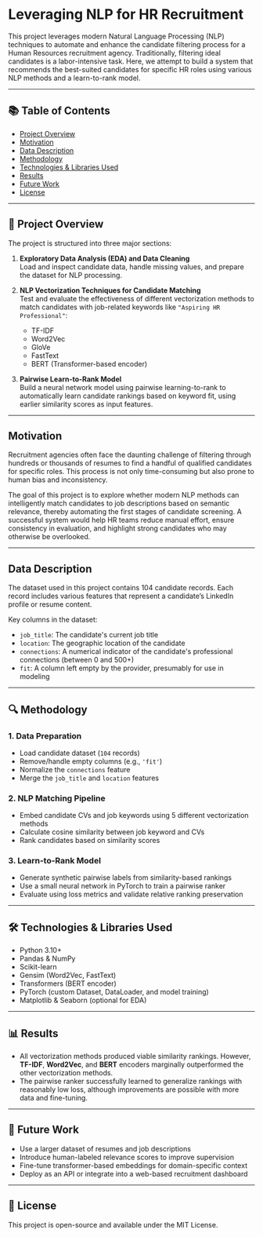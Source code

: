 # Leveraging NLP for HR Recruitment

This project leverages modern Natural Language Processing (NLP) techniques to automate and enhance the candidate filtering process for a Human Resources recruitment agency. Traditionally, filtering ideal candidates is a labor-intensive task. Here, we attempt to build a system that recommends the best-suited candidates for specific HR roles using various NLP methods and a learn-to-rank model.

---

## 📚 Table of Contents

- [Project Overview](#-project-overview)
- [Motivation](#motivation)
- [Data Description](#data-description)
- [Methodology](#-methodology)
- [Technologies & Libraries Used](#-technologies--libraries-used)
- [Results](#-results)
- [Future Work](#-future-work)
- [License](#-license)

---

## 📘 Project Overview

The project is structured into three major sections:

1. **Exploratory Data Analysis (EDA) and Data Cleaning**  
   Load and inspect candidate data, handle missing values, and prepare the dataset for NLP processing.

2. **NLP Vectorization Techniques for Candidate Matching**  
   Test and evaluate the effectiveness of different vectorization methods to match candidates with job-related keywords like `"Aspiring HR Professional"`:
   - TF-IDF
   - Word2Vec
   - GloVe
   - FastText
   - BERT (Transformer-based encoder)

3. **Pairwise Learn-to-Rank Model**  
   Build a neural network model using pairwise learning-to-rank to automatically learn candidate rankings based on keyword fit, using earlier similarity scores as input features.

---

## Motivation

Recruitment agencies often face the daunting challenge of filtering through hundreds or thousands of resumes to find a handful of qualified candidates for specific roles. This process is not only time-consuming but also prone to human bias and inconsistency.

The goal of this project is to explore whether modern NLP methods can intelligently match candidates to job descriptions based on semantic relevance, thereby automating the first stages of candidate screening. A successful system would help HR teams reduce manual effort, ensure consistency in evaluation, and highlight strong candidates who may otherwise be overlooked.

---

## Data Description

The dataset used in this project contains 104 candidate records. Each record includes various features that represent a candidate’s LinkedIn profile or resume content.

Key columns in the dataset:

- `job_title`: The candidate's current job title
- `location`: The geographic location of the candidate
- `connections`: A numerical indicator of the candidate's professional connections (between 0 and 500+)
- `fit`: A column left empty by the provider, presumably for use in modeling
---

## 🔍 Methodology

### 1. Data Preparation
- Load candidate dataset (`104` records)
- Remove/handle empty columns (e.g., `'fit'`)
- Normalize the `connections` feature
- Merge the `job_title` and `location` features

### 2. NLP Matching Pipeline
- Embed candidate CVs and job keywords using 5 different vectorization methods
- Calculate cosine similarity between job keyword and CVs
- Rank candidates based on similarity scores

### 3. Learn-to-Rank Model
- Generate synthetic pairwise labels from similarity-based rankings
- Use a small neural network in PyTorch to train a pairwise ranker
- Evaluate using loss metrics and validate relative ranking preservation

---

## 🛠️ Technologies & Libraries Used

- Python 3.10+
- Pandas & NumPy
- Scikit-learn
- Gensim (Word2Vec, FastText)
- Transformers (BERT encoder)
- PyTorch (custom Dataset, DataLoader, and model training)
- Matplotlib & Seaborn (optional for EDA)

---

## 📊 Results

- All vectorization methods produced viable similarity rankings. However, **TF-IDF**, **Word2Vec**, and **BERT** encoders marginally outperformed the other vectorization methods.
- The pairwise ranker successfully learned to generalize rankings with reasonably low loss, although improvements are possible with more data and fine-tuning.

---

## 🧠 Future Work

- Use a larger dataset of resumes and job descriptions
- Introduce human-labeled relevance scores to improve supervision
- Fine-tune transformer-based embeddings for domain-specific context
- Deploy as an API or integrate into a web-based recruitment dashboard

---

## 📄 License

This project is open-source and available under the MIT License.
